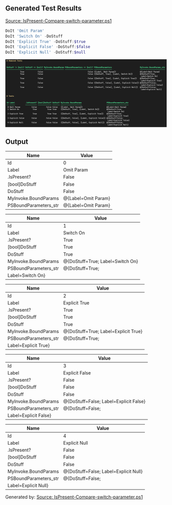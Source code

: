 ## Generated Test Results

[Source: IsPresent-Compare-switch-parameter.ps1](IsPresent-Compare-switch-parameter.ps1)

```ps1
DoIt 'Omit Param'
DoIt 'Switch On' -DoStuff
DoIt 'Explicit True' -DoStuff:$true
DoIt 'Explicit False' -DoStuff:$false
DoIt 'Explicit Null' -DoStuff:$null
```

![screenshot-of-switch-results](Image/IsPresent-Compare-switch-parameter.png)


## Output

| Name | Value | 
| - | - |
| Id | 0 |
| Label | Omit Param |
| .IsPresent? | False |
| [bool]DoStuff | False |
| DoStuff | False |
| MyInvoke.BoundParams | @{Label=Omit Param} |
| PSBoundParameters_str | @{Label=Omit Param} |


| Name | Value | 
| - | - |
| Id | 1 |
| Label | Switch On |
| .IsPresent? | True |
| [bool]DoStuff | True |
| DoStuff | True |
| MyInvoke.BoundParams | @{DoStuff=True; Label=Switch On} |
| PSBoundParameters_str | @{DoStuff=True;
 Label=Switch On} |


| Name | Value | 
| - | - |
| Id | 2 |
| Label | Explicit True |
| .IsPresent? | True |
| [bool]DoStuff | True |
| DoStuff | True |
| MyInvoke.BoundParams | @{DoStuff=True; Label=Explicit True} |
| PSBoundParameters_str | @{DoStuff=True;
 Label=Explicit True} |


| Name | Value | 
| - | - |
| Id | 3 |
| Label | Explicit False |
| .IsPresent? | False |
| [bool]DoStuff | False |
| DoStuff | False |
| MyInvoke.BoundParams | @{DoStuff=False; Label=Explicit False} |
| PSBoundParameters_str | @{DoStuff=False;
 Label=Explicit False} |


| Name | Value | 
| - | - |
| Id | 4 |
| Label | Explicit Null |
| .IsPresent? | False |
| [bool]DoStuff | False |
| DoStuff | False |
| MyInvoke.BoundParams | @{DoStuff=False; Label=Explicit Null} |
| PSBoundParameters_str | @{DoStuff=False;
 Label=Explicit Null} |


Generated by: [Source: IsPresent-Compare-switch-parameter.ps1](IsPresent-Compare-switch-parameter.ps1)
